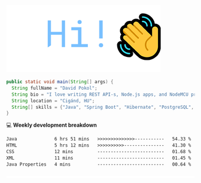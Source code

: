 ![Hi!](assets/images/hi.png)

```java
public static void main(String[] args) {
  String fullName = "David Pokol";
  String bio = "I love writing REST API-s, Node.js apps, and NodeMCU programs";
  String location = "Cigánd, HU";
  String[] skills = {"Java", "Spring Boot", "Hibernate", "PostgreSQL", "Git"};
}
```

💻 **Weekly development breakdown**
<!--START_SECTION:waka-->

```txt
Java              6 hrs 51 mins   >>>>>>>>>>>>>>-----------   54.33 %
HTML              5 hrs 12 mins   >>>>>>>>>>---------------   41.30 %
CSS               12 mins         -------------------------   01.68 %
XML               11 mins         -------------------------   01.45 %
Java Properties   4 mins          -------------------------   00.64 %
```

<!--END_SECTION:waka-->

![footer](assets/images/footer.png)
